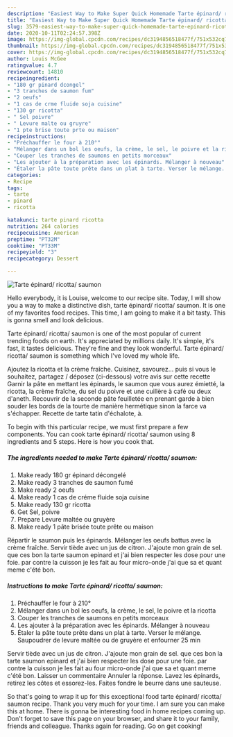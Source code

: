 ```yaml
---
description: "Easiest Way to Make Super Quick Homemade Tarte épinard/ ricotta/ saumon"
title: "Easiest Way to Make Super Quick Homemade Tarte épinard/ ricotta/ saumon"
slug: 3579-easiest-way-to-make-super-quick-homemade-tarte-epinard-ricotta-saumon
date: 2020-10-11T02:24:57.398Z
image: https://img-global.cpcdn.com/recipes/dc3194856518477f/751x532cq70/tarte-epinard-ricotta-saumon-photo-principale-de-la-recette.jpg
thumbnail: https://img-global.cpcdn.com/recipes/dc3194856518477f/751x532cq70/tarte-epinard-ricotta-saumon-photo-principale-de-la-recette.jpg
cover: https://img-global.cpcdn.com/recipes/dc3194856518477f/751x532cq70/tarte-epinard-ricotta-saumon-photo-principale-de-la-recette.jpg
author: Louis McGee
ratingvalue: 4.7
reviewcount: 14810
recipeingredient:
- "180 gr pinard dcongel"
- "3 tranches de saumon fum"
- "2 oeufs"
- "1 cas de crme fluide soja cuisine"
- "130 gr ricotta"
- " Sel poivre"
- " Levure malte ou gruyre"
- "1 pte brise toute prte ou maison"
recipeinstructions:
- "Préchauffer le four à 210°"
- "Mélanger dans un bol les oeufs, la crème, le sel, le poivre et la ricotta"
- "Couper les tranches de saumons en petits morceaux"
- "Les ajouter à la préparation avec les épinards. Mélanger à nouveau"
- "Étaler la pâte toute prête dans un plat à tarte. Verser le mélange. Saupoudrer de levure maltée ou de gruyère et enfourner 25 min"
categories:
- Recipe
tags:
- tarte
- pinard
- ricotta

katakunci: tarte pinard ricotta 
nutrition: 264 calories
recipecuisine: American
preptime: "PT32M"
cooktime: "PT33M"
recipeyield: "3"
recipecategory: Dessert

---
```



![Tarte épinard/ ricotta/ saumon](https://img-global.cpcdn.com/recipes/dc3194856518477f/751x532cq70/tarte-epinard-ricotta-saumon-photo-principale-de-la-recette.jpg)

Hello everybody, it is Louise, welcome to our recipe site. Today, I will show you a way to make a distinctive dish, tarte épinard/ ricotta/ saumon. It is one of my favorites food recipes. This time, I am going to make it a bit tasty. This is gonna smell and look delicious.

Tarte épinard/ ricotta/ saumon is one of the most popular of current trending foods on earth. It's appreciated by millions daily. It's simple, it's fast, it tastes delicious. They're fine and they look wonderful. Tarte épinard/ ricotta/ saumon is something which I've loved my whole life.

Ajoutez la ricotta et la crème fraîche. Cuisinez, savourez… puis si vous le souhaitez, partagez / déposez (ci-dessous) votre avis sur cette recette Garnir la pâte en mettant les épinards, le saumon que vous aurez émietté, la ricotta, la crème fraîche, du sel du poivre et une cuillère à café ou deux d&#39;aneth. Recouvrir de la seconde pâte feuilletée en prenant garde à bien souder les bords de la tourte de manière hermétique sinon la farce va s&#39;échapper. Recette de tarte tatin d&#39;échalote, à.


To begin with this particular recipe, we must first prepare a few components. You can cook tarte épinard/ ricotta/ saumon using 8 ingredients and 5 steps. Here is how you cook that.

<!--inarticleads1-->

##### The ingredients needed to make Tarte épinard/ ricotta/ saumon:

1. Make ready 180 gr épinard décongelé
1. Make ready 3 tranches de saumon fumé
1. Make ready 2 oeufs
1. Make ready 1 cas de créme fluide soja cuisine
1. Make ready 130 gr ricotta
1. Get  Sel, poivre
1. Prepare  Levure maltée ou gruyère
1. Make ready 1 pâte brisée toute prête ou maison


Répartir le saumon puis les épinards. Mélanger les oeufs battus avec la crème fraîche. Servir tiède avec un jus de citron. J&#39;ajoute mon grain de sel. que ces bon la tarte saumon epinard et j&#39;ai bien respecter les dose pour une foie. par contre la cuisson je les fait au four micro-onde j&#39;ai que sa et quant meme c&#39;été bon. 

<!--inarticleads2-->

##### Instructions to make Tarte épinard/ ricotta/ saumon:

1. Préchauffer le four à 210°
1. Mélanger dans un bol les oeufs, la crème, le sel, le poivre et la ricotta
1. Couper les tranches de saumons en petits morceaux
1. Les ajouter à la préparation avec les épinards. Mélanger à nouveau
1. Étaler la pâte toute prête dans un plat à tarte. Verser le mélange. Saupoudrer de levure maltée ou de gruyère et enfourner 25 min


Servir tiède avec un jus de citron. J&#39;ajoute mon grain de sel. que ces bon la tarte saumon epinard et j&#39;ai bien respecter les dose pour une foie. par contre la cuisson je les fait au four micro-onde j&#39;ai que sa et quant meme c&#39;été bon. Laisser un commentaire Annuler la réponse. Lavez les épinards, retirez les côtes et essorez-les. Faites fondre le beurre dans une sauteuse. 

So that's going to wrap it up for this exceptional food tarte épinard/ ricotta/ saumon recipe. Thank you very much for your time. I am sure you can make this at home. There is gonna be interesting food in home recipes coming up. Don't forget to save this page on your browser, and share it to your family, friends and colleague. Thanks again for reading. Go on get cooking!
